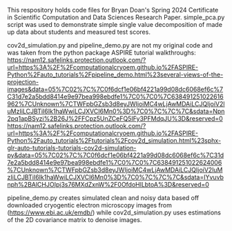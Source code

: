This respository holds code files for Bryan Doan's Spring 2024 Certificate in Scientific Computation and Data Sciences Research Paper. 
simple_pca.py script was used to demonstrate simple single value decomposition of made up data about students and measured test scores.

cov2d_simulation.py and pipeline_demo.py are not my original code and was taken from the python package ASPIRE tutorial walkthroughs:
https://nam12.safelinks.protection.outlook.com/?url=https%3A%2F%2Fcomputationalcryoem.github.io%2FASPIRE-Python%2Fauto_tutorials%2Fpipeline_demo.html%23several-views-of-the-projection-images&data=05%7C02%7C%7C0f6dcf1e06bf4221a99d08dc6068ef6c%7C31d7e2a5bdd8414e9e97bea998ebdfe1%7C0%7C0%7C638491251022616962%7CUnknown%7CTWFpbGZsb3d8eyJWIjoiMC4wLjAwMDAiLCJQIjoiV2luMzIiLCJBTiI6Ik1haWwiLCJXVCI6Mn0%3D%7C0%7C%7C%7C&sdata=Npn2pq1apBSyzi%2B26J%2FFCpz5UnZCeFQ5IFy3PFMdqJU%3D&reserved=0
https://nam12.safelinks.protection.outlook.com/?url=https%3A%2F%2Fcomputationalcryoem.github.io%2FASPIRE-Python%2Fauto_tutorials%2Ftutorials%2Fcov2d_simulation.html%23sphx-glr-auto-tutorials-tutorials-cov2d-simulation-py&data=05%7C02%7C%7C0f6dcf1e06bf4221a99d08dc6068ef6c%7C31d7e2a5bdd8414e9e97bea998ebdfe1%7C0%7C0%7C638491251022624006%7CUnknown%7CTWFpbGZsb3d8eyJWIjoiMC4wLjAwMDAiLCJQIjoiV2luMzIiLCJBTiI6Ik1haWwiLCJXVCI6Mn0%3D%7C0%7C%7C%7C&sdata=IYvuvbnph%2BAlCHJOIpj3s76MXdZxnW%2F0OfdoHlLbtoA%3D&reserved=0

pipeline_demo.py creates simulated clean and noisy data based off downloaded cryogentic electron microscopy images from (https://www.ebi.ac.uk/emdb/) 
while cov2d_simulation.py uses estimations of the 2D covariance matrix to denoise images.
